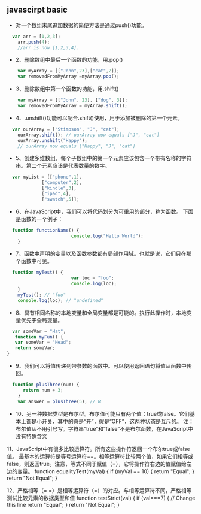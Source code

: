 ## javascirpt basic

* 对一个数组末尾追加数据的简便方法是通过push()功能。
```js  
  var arr = [1,2,3];
    arr.push(4);
    //arr is now [1,2,3,4].
```
 
* 2、删除数组中最后一个函数的功能，用.pop()

```js
    var myArray = [["John",23],["cat",2]];
    var removedFromMyArray =myArray.pop();
 ```
* 3、删除数组中第一个函数的功能，用.shift()
```js
    var myArray = [["John", 23], ["dog", 3]];
    var removedFromMyArray = myArray.shift();
 ```
* 4、.unshift()功能可以配合.shift()使用，用于添加被删除的第一个元素。

```js
  var ourArray = ["Stimpson", "J", "cat"];
    ourArray.shift(); // ourArray now equals ["J", "cat"]
    ourArray.unshift("Happy"); 
    // ourArray now equals ["Happy", "J", "cat"]
 ```
 
* 5、创建多维数组，每个子数组中的第一个元素应该包含一个带有名称的字符串。第二个元素应该是代表数量的数字。
  
```js
  var myList = [["phone",1],
             ["computer",2],
             ["kindle",3],
             ["ipad",4],
             ["swatch",5]];
```

* 6、在JavaScript中，我们可以将代码划分为可重用的部分，称为函数。
下面是函数的一个例子：
  
```js
  function functionName() {
                        console.log("Hello World");
    }
 ```
 
* 7、函数中声明的变量以及函数参数都有局部作用域。也就是说，它们只在那个函数中可见。
  
```js  
  function myTest() {
                        var loc = "foo";
                        console.log(loc);
    }
    myTest(); // "foo"
    console.log(loc); // "undefined"
 ```
 
* 8、具有相同名称的本地变量和全局变量都是可能的。执行此操作时，本地变量优先于全局变量。
  
```js
  var someVar = "Hat";
   function myFun() {
   var someVar = "Head";
   return someVar;
}
```

* 9、我们可以将值传递到带参数的函数中。可以使用返回语句将值从函数中传回。
  
```js  
  function plusThree(num) {
      return num + 3;
    }
    var answer = plusThree(5); // 8
```

* 10、另一种数据类型是布尔型。布尔值可能只有两个值：true或false。它们基本上都是小开关，其中的真是“开”，假是“OFF”，这两种状态是互斥的。
注：
布尔值从不用引号写。字符串“true”和“false”不是布尔函数，在JavaScript中没有特殊含义
 
11、JavaScript中有很多比较运算符。所有这些操作符返回一个布尔true或false值。
最基本的运算符是等号运算符==。相等运算符比较两个值，如果它们相等或false，则返回true。注意，等式不同于赋值（=），它将操作符右边的值赋值给左边的变量。
    function equalityTest(myVal) {
           if (myVal == 10) {
            return "Equal";
                        }
          return "Not Equal";
    }
 
12、严格相等（= =）是相等运算符（=）的对应。与相等运算符不同，严格相等测试比较元素的数据类型和值
function testStrict(val) {
  if (val===7) { // Change this line
    return "Equal";
  }
  return "Not Equal";
}
